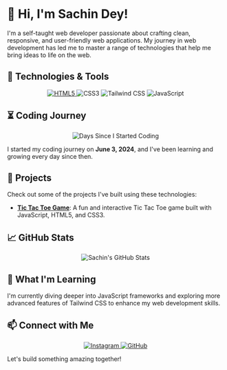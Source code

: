 # 👋 Hi, I'm Sachin Dey!

I'm a self-taught web developer passionate about crafting clean, responsive, and user-friendly web applications. My journey in web development has led me to master a range of technologies that help me bring ideas to life on the web.

## 🚀 Technologies & Tools

<p align="center">
<a href="https://developer.mozilla.org/en-US/docs/Web/HTML"> 
  <img src="https://img.shields.io/badge/HTML5-E34F26?style=for-the-badge&logo=html5&logoColor=white" href="https://developer.mozilla.org/en-US/docs/Web/HTML" alt="HTML5" /> </a>
  <img src="https://img.shields.io/badge/CSS3-1572B6?style=for-the-badge&logo=css3&logoColor=white" href="https://developer.mozilla.org/en-US/docs/Web/CSS" alt="CSS3" />
  <img src="https://img.shields.io/badge/Tailwind_CSS-38B2AC?style=for-the-badge&logo=tailwind-css&logoColor=white" href="https://tailwindcss.com/" alt="Tailwind CSS" />
  <img src="https://img.shields.io/badge/JavaScript-F7DF1E?style=for-the-badge&logo=javascript&logoColor=black" href="https://developer.mozilla.org/en-US/docs/Web/JavaScript" alt="JavaScript" />
</p>

## ⏳ Coding Journey

<p align="center">
  <img src="https://img.shields.io/badge/Days%20since%20I%20started%20coding-__DAYS__-brightgreen?style=for-the-badge" href="https://thesachindey.github.io/CodeCountdown-tsc/" alt="Days Since I Started Coding" />
</p>

I started my coding journey on **June 3, 2024**, and I've been learning and growing every day since then.


## 🎯 Projects

Check out some of the projects I've built using these technologies:

- **[Tic Tac Toe Game](https://github.com/thesachindey/tictactoe)**: A fun and interactive Tic Tac Toe game built with JavaScript, HTML5, and CSS3.
  
## 📈 GitHub Stats

<p align="center">
  <img src="https://github-readme-stats.vercel.app/api?username=thesachindey&show_icons=true&theme=radical" alt="Sachin's GitHub Stats" />
</p>

## 🌱 What I'm Learning

I'm currently diving deeper into JavaScript frameworks and exploring more advanced features of Tailwind CSS to enhance my web development skills.

## 📫 Connect with Me

<p align="center">
  <a href="https://www.instagram.com/thesachindey">
    <img src="https://img.shields.io/badge/Instagram-E4405F?style=for-the-badge&logo=instagram&logoColor=white" alt="Instagram" />
  </a>
  <a href="https://github.com/thesachindey">
    <img src="https://img.shields.io/badge/GitHub-181717?style=for-the-badge&logo=github&logoColor=white" alt="GitHub" />
  </a>
</p>

Let's build something amazing together!
 



<!---
Thesachindey/Thesachindey is a ✨ special ✨ repository because its `README.md` (this file) appears on your GitHub profile.
You can click the Preview link to take a look at your changes.
--->
